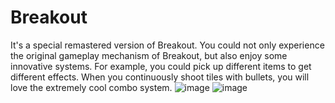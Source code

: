 # Breakout
It's a special remastered version of Breakout. You could not only experience the original gameplay mechanism of Breakout, but also enjoy some innovative systems. For example, you could pick up different items to get different effects. When you continuously shoot tiles with bullets, you will love the extremely cool combo system.
![image](https://github.com/ericgu-frommars/breakout/ScreenShots/1.png)
![image](https://github.com/ericgu-frommars/breakout/ScreenShots/2.png)
